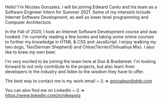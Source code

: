 Hello!
  I'm Nicolas Gonzales. I will be joining Edward Cantu and his team as a Software Engineer Intern for Summer 2021.
  Some of my interests include Internet Software Development, as well as lower level programming and Computer Architecture.
  
  In the Fall of 2020, I took an Internet Software Development course and was hooked. I'm currently reading a few books and taking some online courses
  to further my knowledge in HTML & CSS and JavaScript. I enjoy walking my two dogs, Tex(German Shepherd) and Chloe(Terrier/Chihuahua Mix). I also like
  to brew my own beer.
  
  I'm very excited to be joining the team here at Dun & Bradstreet. I'm looking forward to not only contribute to the projects, but also learn from developers in the industry and
  listen to the wisdom they have to offer.
  
  The best way to contact me is my work email = () => gonzalesn@dnb.com
  
  You can also find me on LinkedIn = () => https://www.linkedin.com/in/nikegonz
